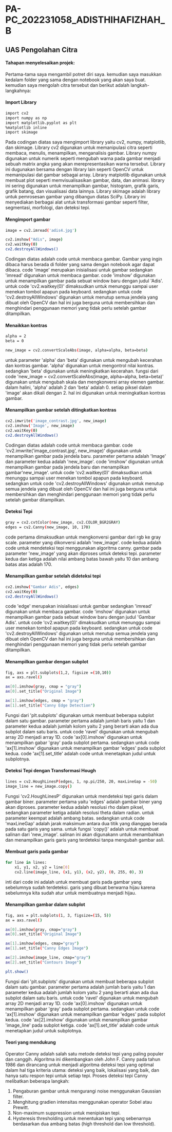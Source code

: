 # PA-PC_202231058_ADISTHIHAFIZHAH_B

## UAS Pengolahan Citra


#### Tahapan menyelesaikan projek:
  Pertama-tama saya mengambil potret diri saya. kemudian saya masukkan kedalam folder yang sama dengan notebook yang akan saya buat. kemudian saya mengolah citra tersebut dan berikut adalah langkah-langkahnya:

#### Import Library
```bash
import cv2
import numpy as np
import matplotlib.pyplot as plt
%matplotlib inline
import skimage
```
  Pada codingan diatas saya mengimport library yaitu cv2, numpy, matplotlib, dan skimage.
Library cv2 digunakan untuk memanipulasi citra seperti membaca, menulis, menampilkan, menganalisis gambar.
Library numpy digunakan untuk numerik seperti mengubah warna pada gambar menjadi sebuah matrix angka yang akan merepresentasikan warna tersebut. Library ini dugunakan bersama dengan library lain seperti OpenCV untuk memanipulasi dat gambar sebagai array.
Library matplotlib digunakan untuk  membuat plot seperti memvisualisasikan gambar, data, dan animasi. library ini sering digunakan untuk menampilkan gambar, histogram, grafik garis, grafik batang, dan visualisasi data lainnya.
Library skimage adalah library untuk pemrosesan gambar yang dibangun diatas SciPy. Library ini menyediakan berbagai alat untuk transformasi gambar seperti filter, segmentasi, morfologi, dan deteksi tepi.

#### Mengimport gambar
```bash
image = cv2.imread('adis4.jpg')

cv2.imshow("Adis", image)
cv2.waitKey(0)
cv2.destroyAllWindows()
```
  Codingan diatas adalah code untuk membaca gambar. Gambar yang ingin dibaca harus berada di folder yang sama dengan notebook agar dapat dibaca. code 'image' merupakan inisialisasi untuk gambar sedangkan 'imread' digunakan untuk membaca gambar. code 'imshow' digunakan untuk menampilkan gambar pada sebuat window baru dengan judul 'Adis'. untuk code 'cv2.waitkey(0)' dimaksudkan untuk menunggu sampai user menekan tombol apapun pada keyboard. sedangkan untuk code 'cv2.destroyAllWindows' digunakan untuk menutup semua jendela yang dibuat oleh OpenCV dan hal ini juga berguna untuk membersihkan dan menghindari penggunaan memori yang tidak perlu setelah gambar ditampilkan.
#### Menaikkan kontras
```bash
alpha = 2 
beta = 0 

new_image = cv2.convertScaleAbs(image, alpha=alpha, beta=beta)
```
  untuk parameter 'alpha' dan 'beta' digunakan untuk mengubah kecerahan dan kontras gambar.
'alpha' digunakan untuk mengontrol nilai kontras.
sedangkan 'beta' digunakan untuk meningkatkan kecerahan.
fungsi dari code 'new_image = cv2.convertScaleAbs(image, alpha=alpha, beta=beta)' digunakan untuk mengubah skala dan  mengkonversi array elemen gambar. dalam halini, 'alpha' adalah 2 dan 'beta' adalah 0. setiap piksel dalam 'image' akan dikali dengan 2. hal ini digunakan untuk meningkatkan kontras gambar.
#### Menampilkan gambar setelah ditingkatkan kontras
```bash
cv2.imwrite('image_contrast.jpg', new_image)
cv2.imshow('Image', new_image)
cv2.waitKey(0)
cv2.destroyAllWindows()
```
  Codingan diatas adalah code untuk membaca gambar. code 'cv2.imwrite('image_contrast.jpg', new_image)' digunakan untuk menampilkan gambar pada jendela baru. parameter pertama adalah 'Image' dan parameter kedua adalah 'new_image'. code 'imshow' digunakan untuk menampilkan gambar pada jendela baru dan menampilkan gambar'new_image'. untuk code 'cv2.waitkey(0)' dimaksudkan untuk menunggu sampai user menekan tombol apapun pada keyboard. sedangkan untuk code 'cv2.destroyAllWindows' digunakan untuk menutup semua jendela yang dibuat oleh OpenCV dan hal ini juga berguna untuk membersihkan dan menghindari penggunaan memori yang tidak perlu setelah gambar ditampilkan.

#### Deteksi Tepi
```bash
gray = cv2.cvtColor(new_image, cv2.COLOR_BGR2GRAY)
edges = cv2.Canny(new_image, 10, 170)

```
  code pertama dimaksudkan untuk mengkonversi gambar dari rgb ke gray scale. parameter yang dikonversi adalah 'new_image'.
  code kedua adalah code untuk mendeteksi tepi menggunakan algoritma canny. gambar pada parameter 'new_image' yang akan diproses untuk deteksi tepi. parameter kedua dan ketiga adalah nilai ambang batas bawah yaitu 10 dan ambang batas atas adalah 170. 

#### Menampilkan gambar setelah dideteksi tepi
```bash
cv2.imshow("Gambar Adis", edges)
cv2.waitKey(0)
cv2.destroyAllWindows()
```
  code 'edge' merupakan inisialisasi untuk gambar sedangkan 'imread' digunakan untuk membaca gambar. code 'imshow' digunakan untuk menampilkan gambar pada sebuat window baru dengan judul 'Gambar Adis'. untuk code 'cv2.waitkey(0)' dimaksudkan untuk menunggu sampai user menekan tombol apapun pada keyboard. sedangkan untuk code 'cv2.destroyAllWindows' digunakan untuk menutup semua jendela yang dibuat oleh OpenCV dan hal ini juga berguna untuk membersihkan dan menghindari penggunaan memori yang tidak perlu setelah gambar ditampilkan.
#### Menampilkan gambar dengan subplot
  ```bash
fig, axs = plt.subplots(1,2, figsize =(10,10))
ax = axs.ravel()

ax[0].imshow(gray, cmap = "gray")
ax[0].set_title("Original Image")

ax[1].imshow(edges, cmap = "gray")
ax[1].set_title("Canny Edge Detection")
  ```
  Fungsi dari 'plt.subplots' digunakan untuk membuat beberapa subplot dalam satu gambar. parameter pertama adalah jumlah baris yaitu 1 dan parameter kedua adalah jumlah kolom yaitu 2 yang berarti akan ada dua subplot dalam satu baris.
untuk code 'ravel' digunakan untuk mengubah array 2D menjadi array 1D.
code 'ax[0].imshow' digunakan untuk menampilkan gabar 'gray' pada subplot pertama. sedangkan untuk code 'ax[1].imshow' digunakan untuk menampilkan gambar 'edges' pada subplot kedua. code 'ax[1].set_title' adalah code untuk menetapkan judul untuk subplotnya. 
#### Deteksi Tepi dengan Transformasi Hough
```bash
lines = cv2.HoughLinesP(edges, 1, np.pi/250, 20, maxLineGap = -50)
image_line = new_image.copy()
```
  Fungsi 'cv2.HoughLinesP' digunakan untuk mendeteksi tepi garis dalam gambar biner. parameter pertama yaitu 'edges' adalah gambar biner yang akan diproses. parameter kedua adalah resolusi rho dalam piksel, sedangkan parameter ketiga adalah resolusi theta dalam radian. untuk parameter keempat adalah ambang batas. sedangkan untuk code 'maxLineGap' adalah jarak maksimum antara dua titik yang dianggap berada pada satu garis yang sama.
  untuk fungsi 'copy()' adalah untuk membuat salinan dari 'new_image'. salinan ini akan digunakann untuk menambahkan dan menampilkan garis garis yang terdeteksi tanpa mengubah gambar asli.

  #### Membuat garis pada gambar
```bash 
for line in lines:
    x1, y1, x2, y2 = line[0]
    cv2.line(image_line, (x1, y1), (x2, y2), (0, 255, 0), 3)
```
  inti dari code ini adalah untuk membuat garis pada gambar yang sebelumnya sudah terdeteksi. garis yang dibuat berwarna hijau karena sebelumnya kita sudah atur untuk membuatnya menjadi hijau. 
#### Menampilkan gambar dalam subplot
```bash
fig, axs = plt.subplots(1, 3, figsize=(15, 5))  
ax = axs.ravel()

ax[0].imshow(gray, cmap="gray")
ax[0].set_title("Original Image")

ax[1].imshow(edges, cmap="gray")
ax[1].set_title("Canny Edges Image")

ax[2].imshow(image_line, cmap="gray")
ax[2].set_title("Contours Image")

plt.show()
```
  Fungsi dari 'plt.subplots' digunakan untuk membuat beberapa subplot dalam satu gambar. parameter pertama adalah jumlah baris yaitu 1 dan parameter kedua adalah jumlah kolom yaitu 2 yang berarti akan ada dua subplot dalam satu baris.
untuk code 'ravel' digunakan untuk mengubah array 2D menjadi array 1D.
code 'ax[0].imshow' digunakan untuk menampilkan gabar 'gray' pada subplot pertama. sedangkan untuk code 'ax[1].imshow' digunakan untuk menampilkan gambar 'edges' pada subplot kedua.
code 'ax[2].imshow' digunakan untuk menampilkan gambar 'image_line' pada subplot ketiga. code 'ax[1].set_title' adalah code untuk menetapkan judul untuk subplotnya. 

#### Teori yang mendukung
  Operator Canny adalah salah satu metode deteksi tepi yang paling populer dan canggih. Algoritma ini dikembangkan oleh John F. Canny pada tahun 1986 dan dirancang untuk menjadi algoritma deteksi tepi yang optimal dalam hal tiga kriteria utama: deteksi yang baik, lokalisasi yang baik, dan hanya satu respon tepi untuk setiap tepi.  Proses deteksi tepi Canny melibatkan beberapa langkah:
1. Pengaburan gambar untuk mengurangi noise menggunakan Gaussian filter.
2. Menghitung gradien intensitas menggunakan operator Sobel atau Prewitt.
3. Non-maximum suppression untuk menipiskan tepi.
4. Hysteresis thresholding untuk menentukan tepi yang sebenarnya berdasarkan dua ambang batas (high threshold dan low threshold).

